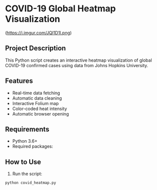 # COVID-19 Global Heatmap Visualization

(https://i.imgur.com/JQl1D1l.png)

## Project Description
This Python script creates an interactive heatmap visualization of global COVID-19 confirmed cases using data from Johns Hopkins University.

## Features
- Real-time data fetching
- Automatic data cleaning
- Interactive Folium map
- Color-coded heat intensity
- Automatic browser opening

## Requirements
- Python 3.6+
- Required packages:

## How to Use
1. Run the script:
 ```bash
 python covid_heatmap.py